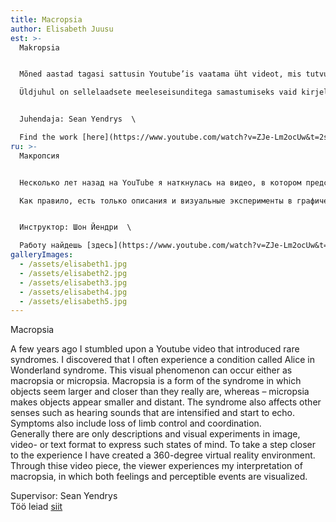 ```yaml
---
title: Macropsia
author: Elisabeth Juusu
est: >-
  Makropsia


  Mõned aastad tagasi sattusin Youtube’is vaatama üht videot, mis tutvustas haruldasi sündroome. Avastasin, et kogen alatihti videos tutvustatud seisundit, mida kutsutakse Alice Imedemaal sündroomiks. See visuaalne fenomen võib väljenduda kas makropsia või mikropsiana. Makropsia on seisund, kus objektid tunduvad suuremad ja lähemal kui tegelikkuses. Mikropsia paneb aga vastupidiselt objektid tunduma väikeste ja kaugetena. Sündroom mõjutab ka teisi meeli, näiteks episoodi ajal kuuldud helid kajavad ja tunduvad üha valjenevat. Sümptomite alla kuuluvad ka jäsemete üle kontrolli ja koordinatsiooni kaotus.  \

  Üldjuhul on sellelaadsete meeleseisunditega samastumiseks vaid kirjeldused ja visuaalsed katsetused pildi, video- või tekstiformaadis. Et vaataja saaks kogemusele sammu lähemale astuda, olen loonud 360 kraadise virtuaalreaalse keskkonna. Läbi videoteose kogeb vaataja minu interpretatsiooni makropsiast, milles on visualiseeritud nii tundeid kui ka silmaga nähtavaid kogemusi.


  Juhendaja: Sean Yendrys  \

  Find the work [here](https://www.youtube.com/watch?v=ZJe-Lm2ocUw&t=2s)
ru: >-
  Макропсия


  Несколько лет назад на YouTube я наткнулась на видео, в котором представлены редкие синдромы. Я обнаружила, что всегда испытываю состояние, представленное в видео под названием «Синдром Алисы и страны чудес». Это визуальное явление может быть выражено в виде макропсии или микропсии. Макроскопия - это состояние, при котором объекты кажутся крупнее и ближе, чем в реальности. Микроскопия, с другой стороны, делает объекты маленькими и отдаленными. Синдром также влияет на другие чувства, такие как звуки, слышимые во время эпизода, которые эхом и, кажется, усиливаются. Симптомы также включают потерю контроля и координации конечностей.  \

  Как правило, есть только описания и визуальные эксперименты в графическом, видео или текстовом формате для идентификации с такими состояниями ума. Для того, чтобы зритель приблизился к опыту, я создала виртуальную реальную среду на 360 градусов. Благодаря видео-работе зритель испытывает мою интерпретацию макроса, в котором визуализируются как чувства, так и визуальные ощущения.


  Инструктор: Шон Йендри  \

  Работу найдешь [здесь](https://www.youtube.com/watch?v=ZJe-Lm2ocUw&t=2s)
galleryImages:
  - /assets/elisabeth1.jpg
  - /assets/elisabeth2.jpg
  - /assets/elisabeth3.jpg
  - /assets/elisabeth4.jpg
  - /assets/elisabeth5.jpg
---
```

Macropsia

A few years ago I stumbled upon a Youtube video that introduced rare syndromes. I discovered that I often experience a condition called Alice in Wonderland syndrome. This visual phenomenon can occur either as macropsia or micropsia. Macropsia is a form of the syndrome in which objects seem larger and closer than they really are, whereas – micropsia makes objects appear smaller and distant. The syndrome also affects other senses such as hearing sounds that are intensified and start to echo. Symptoms also include loss of limb control and coordination.  \
Generally there are only descriptions and visual experiments in image, video- or text format to express such states of mind. To take a step closer to the experience I have created a 360-degree virtual reality environment. Through thise video piece, the viewer experiences my interpretation of macropsia, in which both feelings and perceptible events are visualized.

Supervisor: Sean Yendrys[](https://www.youtube.com/watch?v=ZJe-Lm2ocUw&t=2s)  \
Töö leiad [siit](https://www.youtube.com/watch?v=ZJe-Lm2ocUw&t=2s)

[](https://www.youtube.com/watch?v=ZJe-Lm2ocUw&t=2s)
